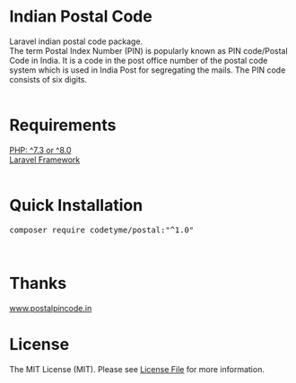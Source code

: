 # Indian Postal Code
Laravel indian postal code package.<br />
The term Postal Index Number (PIN) is popularly known as PIN code/Postal Code in India. It is a code in the post office number of the postal code system which is used in India Post for segregating the mails. The PIN code consists of six digits.
<br /><br />

# Requirements

<a href="https://www.php.net" target="_blank" rel="noreferrer">PHP:  ^7.3 or ^8.0</a><br />
<a href="https://laravel.com/" target="_blank" rel="noreferrer">Laravel Framework</a>
<br /><br />

# Quick Installation

<pre>composer require codetyme/postal:<span class="pl-s"><span class="pl-pds">"</span>^1.0<span class="pl-pds">"</span></span></pre>

<br />

# Thanks
www.postalpincode.in
<br />

# License
The MIT License (MIT). Please see <a href="https://github.com/codetyme/postal/blob/master/LICENSE.md" rel="noreferrer">License File</a> for more information.
